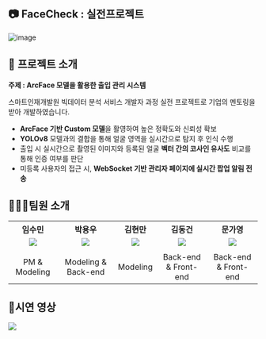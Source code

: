 ## 📷 FaceCheck : 실전프로젝트

![image](https://github.com/user-attachments/assets/1bda2da5-c845-4334-b391-ee1fdeb1bb5e)

## 📃 프로젝트 소개
**주제 : ArcFace 모델을 활용한 출입 관리 시스템**

스마트인재개발원 빅데이터 분석 서비스 개발자 과정 실전 프로젝트로 기업의 멘토링을 받아 개발하였습니다.

- **ArcFace 기반 Custom 모델**을 활영하여 높은 정확도와 신뢰성 확보
- **YOLOv8** 모델과의 결합을 통해 얼굴 영역을 실시간으로 탐지 후 인식 수행
- 출입 시 실시간으로 촬영된 이미지와 등록된 얼굴 **벡터 간의 코사인 유사도** 비교를 통해 인증 여부를 판단
- 미등록 사용자의 접근 시, **WebSocket 기반 관리자 페이지에 실시간 팝업 알림 전송**

## 🧑‍🤝‍🧑팀원 소개


<table>
  <tbody>
    <tr>
      <th align="center"> 임수민 </th>
      <th align="center"> 박용우 </th>
      <th align="center"> 김현만 </th>
      <th align="center"> 김동건 </th>
      <th align="center"> 문가영 </th>
    </tr>
    <tr>
      <td align="center"><img src="#" "width="100px;"/></td>
      <td align="center"><img src="#" "width="100px;"/></td>
      <td align="center"><img src="#" "width="100px;"/></td>
      <td align="center"><img src="#" "width="100px;"/></td>
      <td align="center"><img src="#" "width="100px;"/></td>
    </tr>
    <tr>
       <td align="center"><a href="#"></a></td>
       <td align="center"><a href="#"></a></td>
       <td align="center"><a href="#"></a></td>
       <td align="center"><a href="#"></a></td>
       <td align="center"><a href="#"></a></td> 
    </tr> 
    <tr>
      <td align="center">PM & Modeling</td>
      <td align="center">Modeling & Back-end</td>
      <td align="center">Modeling</td>
      <td align="center">Back-end & Front-end</td>
      <td align="center">Back-end & Front-end</td>
    </tr>
  </tbody>
</table>


## 🎥시연 영상






![](https://img.shields.io/badge/Java-ED8B00?style=for-the-badge&logo=openjdk&logoColor=white)
